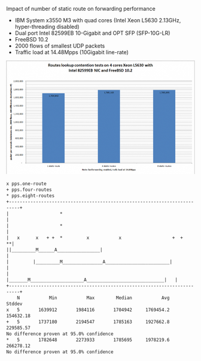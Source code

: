 Impact of number of static route on forwarding performance
  - IBM System x3550 M3 with quad cores (Intel Xeon L5630 2.13GHz, hyper-threading disabled)
  - Dual port Intel 82599EB 10-Gigabit and OPT SFP (SFP-10G-LR)
  - FreeBSD 10.2
  - 2000 flows of smallest UDP packets
  - Traffic load at 14.48Mpps (10Gigabit line-rate)

![Number of static routes on forwarding performance](graph.png)

```
x pps.one-route
+ pps.four-routes
* pps.eight-routes
+--------------------------------------------------------------------------+
|                   *                                                      |
|                   *                                                      |
|   x      x   + +  *         x           x                   +  +       **|
||_________M______A________________|                                       |
|         |_________M_______________A________________________|             |
|           |_______M____________________A_____________________________|   |
+--------------------------------------------------------------------------+
    N           Min           Max        Median           Avg        Stddev
x   5       1639912       1984116       1704942     1769454.2     154632.18
+   5       1737180       2194547       1785163     1927662.8     229585.57
No difference proven at 95.0% confidence
*   5       1782648       2273933       1785695     1978219.6     266278.12
No difference proven at 95.0% confidence
```
